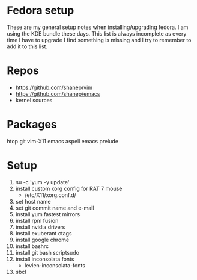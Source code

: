 Fedora setup
============
These are my general setup notes when installing/upgrading fedora.
I am using the KDE bundle these days. This list is always incomplete
as every time I have to upgrade I find something is missing and I try
to remember to add it to this list.

Repos
=====
* https://github.com/shanep/vim
* https://github.com/shanep/emacs
* kernel sources

Packages
========
htop
git
vim-X11
emacs
aspell
emacs prelude

Setup
=====
1. su -c 'yum -y update'
2. install custom xorg config for RAT 7 mouse
	- /etc/X11/xorg.conf.d/
3. set host name
4. set git commit name and e-mail
5. install yum fastest mirrors
6. install rpm fusion
7. install nvidia drivers
8. install exuberant ctags
9. install google chrome
10. install bashrc
11. install git bash scriptsudo
12. install inconsolata fonts
	- levien-inconsolata-fonts
13. sbcl
